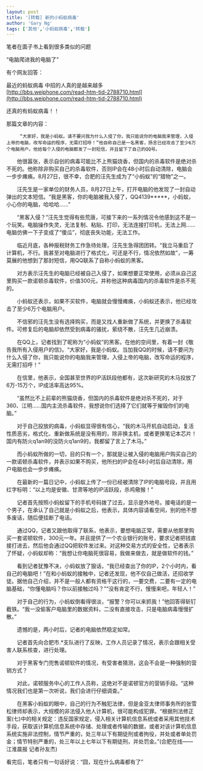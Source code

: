 ```yaml
---
layout: post
title: '[转载] 新的小蚂蚁病毒'
author: 'Gary Ng'
tags: ['其他','小蚂蚁病毒','转载']
---
```


笔者在面子书上看到很多类似的问题  


“电脑爬进我的电脑了”

  


有个网友回答：

  


 最近的蚂蚁病毒 中招的人真的是越来越多  
[http://bbs.weiphone.com/read-htm-tid-2788710.html](http://bbs.weiphone.com/read-htm-tid-2788710.html)

  


还真的有蚂蚁病毒！！

  


那篇文章的内容：

  


  


         “大家好，我是小蚂蚁。请不要问我为什么入侵了你，我只能说你的电脑我来管理，入侵上帝的电脑，改写命运的程序，无需打招呼！”他自称自己是一名黑客，扬言已经攻击了至少6万个电脑用户。他给每个入侵的电脑都发了一封短信，并且留下了自己的QQ号。  
  
　　他很嚣张，表示自创的病毒可能比不上熊猫烧香，但国内的杀毒软件是绝对杀不死的。他称除非购买自己的杀毒软件，否则IP会在48小时后自动清除，电脑会一步步瘫痪。8月27日，很不幸，合肥的汪先生成为了“小蚂蚁”的“猎物”之一。  
  
  
　　汪先生是一家单位的财务人员，8月27日上午，打开电脑的他发现了一封自动弹出的文本短信。“我是黑客，你的电脑被我入侵了，QQ4139*****，小蚂蚁，小心你的电脑，哈哈哈……”  
  
　　“黑客入侵？”汪先生觉得有些荒唐，可接下来的一系列情况令他感到这不是一个玩笑。电脑操作失灵，无法复制、粘贴、打印，无法连接打印机，无法上网……电脑仿佛一下子变成了“傻瓜”，彻底丧失功能，无法工作。  
  
　　临近月底，各种报税财务工作急待处理，汪先生急得团团转。“我立马重启了计算机，不行。我甚至对电脑进行了格式化，可还是不行，情况依然如故”，一筹莫展的他想到了那封短信，用QQ联系了自称小蚂蚁的黑客。  
  
　　对方表示汪先生的电脑已经被自己入侵了，如果想要正常使用，必须从自己这里购买一款诺顿杀毒软件，价值300元，并称他这种病毒国内的杀毒软件是杀不死的。  
  
　　小蚂蚁还表示，如果不买软件，电脑就会慢慢瘫痪，小蚂蚁还表示，他已经攻击了至少6万个电脑用户。  
  
　　不信邪的汪先生没有选择购买，而是又找人重新做了系统，并更换了杀毒软件。可修复后的电脑却依然受到病毒的骚扰，萦绕不散，汪先生几近崩溃。  
  
　　在QQ上，记者找到了昵称为“小蚂蚁”的黑客。在他的空间里，有着一封《敬告我所有入侵用户的信》。“大家好，我是小蚂蚁。当加我QQ的时候，请不要问为什么入侵了你，我只能说你的电脑我来管理，入侵上帝的电脑，改写命运的程序，无需打招呼！”  
  
　　在信里，他表示，全国甚至世界的IP活跃段他都有，这次新研究的木马投放了6万-15万个，IP成活率高达95%。  
  
　　“虽然比不上前辈的熊猫烧香，但国内的杀毒软件是绝对杀不死的，对于360、江明……国内主流杀毒软件，我想说你们选择了它们就等于摧毁你们的电脑。”  
  
　　对于自己投放的病毒，小蚂蚁显得很有信心，“我的木马开机自动启动，复活性质恶劣，格式化、重新做系统是没有用的，除非换主机，或者更换笔记本芯片！国内有防火q1an9的没防火q1an9的，我都留了言上了木马。”  
  
　　而小蚂蚁所做的一切，目的只有一个，那就是让被入侵的电脑用户购买自己的一款诺顿杀毒软件，并表示如果不购买，他所扫的IP会在48小时后自动清除，用户电脑也会一步步瘫痪。  
  
　　在最新的一篇日记中，小蚂蚁上传了一份已经被清除了IP的电脑号段，并且用红字标明：“以上均是安徽、甘肃等地的IP活跃段，杀鸡儆猴！”  
  
　　记者首先按照小蚂蚁留下的手机号码拨了过去，显示是外地号。接电话的是一个男子，在承认了自己就是小蚂蚁之后，他表示，具体内容请看空间，别的他不想多废话，随后便挂断了电话。  
  
　　通过QQ，记者又跟他取得了联系，他表示，要想电脑正常，需要从他那里购买一套诺顿软件，300元一年。并且提供了一个农业银行的账号，要求记者把钱直接打进去，然后他会通过QQ把软件发过来。对这种交易方式的安全性，记者表示了怀疑，小蚂蚁却称：“我想让你电脑死很容易，我做来做去，就是做软件的钱。”  
  
　　看到记者犹豫不决，小蚂蚁放了狠话，“我已经查出了你的IP，2个小时内，看自己的电脑吧！”在和小蚂蚁的接触中，记者还发现，他不仅自己做活，还招收学徒。据他自己介绍，并不是一般人都有资格干这行的，一要交费，二要有一定的电脑基础，“你懂电脑吗？你以前接触过吗？”“没有肯定不行，慢慢来吧，年轻人！”  
  
　　对于自己的行为，小蚂蚁倒看得很淡，“报警？你可以来抓我！”他回答得斩钉截铁。“我一没偷客户电脑里的数据资料，二没有直接攻击，只是电脑病毒慢慢扩散。”  
  
　　遗憾的是，两小时后，记者的电脑依然稳定如常。  
  
　　记者首先向合肥市.*支队进行了反映，工作人员记录了情况，表示会跟相关受害人联系核查，进行处理。  
  
　　对于黑客专门兜售诺顿软件的情况，有受害者猜测，这会不会是一种强制的营销方式？  
  
　　对此，诺顿服务中心的工作人员称，这绝对不是诺顿官方的营销手段。“这种情况我们也是第一次听说，我们会进行仔细调查。”  
  
　　在黑客小蚂蚁的眼中，自己的行为不触犯法律，但是金亚太律师事务所的张雪松律师却表示，大规模的非法侵入他人计算机，很可能构成犯罪。“根据刑法修正案(七)中的相关规定：违反国家规定，侵入相关计算机信息系统或者采用其他技术手段，获取该计算机信息系统中存储、处理或者传输的数据，或者对该计算机信息系统实施非法控制，情节严重的，处三年以下有期徒刑或者拘役，并处或者单处罚金；情节特别严重的，处三年以上七年以下有期徒刑，并处罚金。”(合肥在线——江淮晨报 记者孙友杰)

  


看完后，笔者只有一句话好说：“囧，现在什么病毒都有了”
